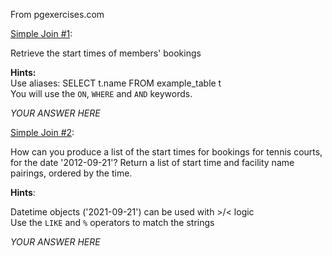 From pgexercises.com

[Simple Join #1](https://pgexercises.com/questions/joins/simplejoin.html):

Retrieve the start times of members' bookings

**Hints:**  
Use aliases: SELECT t.name FROM example_table t  
You will use the `ON`, `WHERE` and `AND` keywords.  


*YOUR ANSWER HERE*

[Simple Join #2](https://pgexercises.com/questions/joins/simplejoin.html): 

How can you produce a list of the start times for bookings for tennis courts, for the date '2012-09-21'? Return a list of start time and facility name pairings, ordered by the time.

**Hints**:  

Datetime objects ('2021-09-21') can be used with >/< logic  
Use the `LIKE` and `%` operators to match the strings

*YOUR ANSWER HERE*


```python

```
